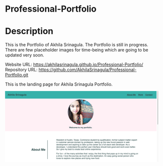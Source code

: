 # Professional-Portfolio

# Description

This is the Portfolio of Akhila Srinagula. The Portfolio is still in progress. There are few placeholder images for time-being which are going to be updated very soon.

Website URL: https://akhilasrinagula.github.io/Professional-Portfolio/
Repository URL: https://github.com/AkhilaSrinagula/Professional-Portfolio.git

This is the landing page for Akhila Srinagula Portfolio.

![Image of how the webpage looks](assets/Portfolio.png)

